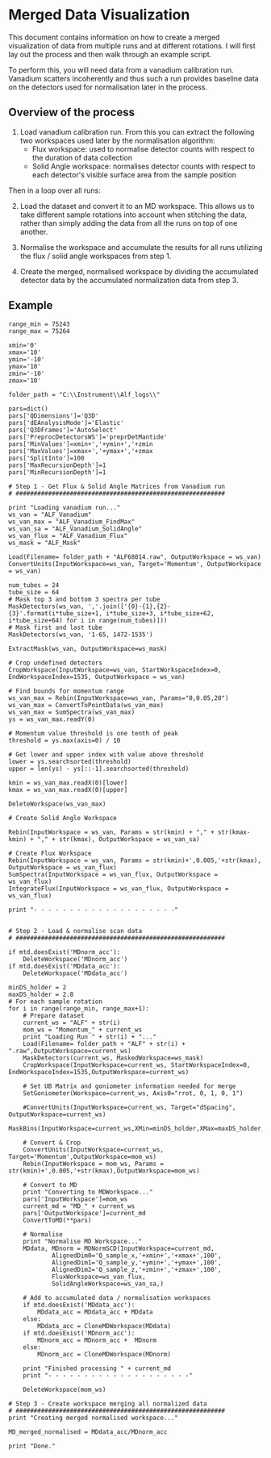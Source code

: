 # Merged Data Visualization

This document contains information on how to create a merged visualization of data from multiple runs and at different rotations. I will first lay out the process and then walk through an example script.

To perform this, you will need data from a vanadium calibration run. Vanadium scatters incoherently and thus such a run provides baseline data on the detectors used for normalisation later in the process.

## Overview of the process

1. Load vanadium calibration run. From this you can extract the following two workspaces used later by the normalisation algorithm:
    - Flux workspace: used to normalise detector counts with respect to the duration of data collection
    - Solid Angle workspace: normalises detector counts with respect to each detector's visible surface area from the sample position

Then in a loop over all runs:

2. Load the dataset and convert it to an MD workspace. This allows us to take different sample rotations into account when stitching the data, rather than simply adding the data from all the runs on top of one another.

3. Normalise the workspace and accumulate the results for all runs utilizing the flux / solid angle workspaces from step 1.

4. Create the merged, normalised workspace by dividing the accumulated detector data by the accumulated normalization data from step 3.

## Example
```
range_min = 75243
range_max = 75264

xmin='0'
xmax='10'
ymin='-10'
ymax='10'
zmin='-10'
zmax='10'

folder_path = "C:\\Instrument\\Alf_logs\\"

pars=dict()
pars['QDimensions']='Q3D'
pars['dEAnalysisMode']='Elastic'
pars['Q3DFrames']='AutoSelect'
pars['PreprocDetectorsWS']='preprDetMantide'
pars['MinValues']=xmin+','+ymin+','+zmin
pars['MaxValues']=xmax+','+ymax+','+zmax
pars['SplitInto']=100
pars['MaxRecursionDepth']=1
pars['MinRecursionDepth']=1

# Step 1 - Get Flux & Solid Angle Matrices from Vanadium run
# ##########################################################

print "Loading vanadium run..."
ws_van = "ALF_Vanadium"
ws_van_max = "ALF_Vanadium_FindMax"
ws_van_sa = "ALF_Vanadium_SolidAngle"
ws_van_flux = "ALF_Vanadium_Flux"
ws_mask = "ALF_Mask"

Load(Filename= folder_path + "ALF68014.raw", OutputWorkspace = ws_van)
ConvertUnits(InputWorkspace=ws_van, Target='Momentum', OutputWorkspace = ws_van)

num_tubes = 24
tube_size = 64
# Mask top 3 and bottom 3 spectra per tube
MaskDetectors(ws_van, ','.join(['{0}-{1},{2}-{3}'.format(i*tube_size+1, i*tube_size+3, i*tube_size+62, i*tube_size+64) for i in range(num_tubes)]))
# Mask first and last tube
MaskDetectors(ws_van, '1-65, 1472-1535')

ExtractMask(ws_van, OutputWorkspace=ws_mask)

# Crop undefined detectors
CropWorkspace(InputWorkspace=ws_van, StartWorkspaceIndex=0, EndWorkspaceIndex=1535, OutputWorkspace = ws_van)

# Find bounds for momentum range
ws_van_max = Rebin(InputWorkspace=ws_van, Params="0,0.05,20")
ws_van_max = ConvertToPointData(ws_van_max)
ws_van_max = SumSpectra(ws_van_max)
ys = ws_van_max.readY(0)

# Momentum value threshold is one tenth of peak
threshold = ys.max(axis=0) / 10

# Get lower and upper index with value above threshold
lower = ys.searchsorted(threshold)
upper = len(ys) - ys[::-1].searchsorted(threshold)

kmin = ws_van_max.readX(0)[lower]
kmax = ws_van_max.readX(0)[upper]

DeleteWorkspace(ws_van_max)

# Create Solid Angle Workspace

Rebin(InputWorkspace = ws_van, Params = str(kmin) + "," + str(kmax-kmin) + "," + str(kmax), OutputWorkspace = ws_van_sa)

# Create Flux Workspace
Rebin(InputWorkspace = ws_van, Params = str(kmin)+',0.005,'+str(kmax), OutputWorkspace = ws_van_flux)
SumSpectra(InputWorkspace = ws_van_flux, OutputWorkspace = ws_van_flux)
IntegrateFlux(InputWorkspace = ws_van_flux, OutputWorkspace = ws_van_flux)

print "- - - - - - - - - - - - - - - - - - - -"


# Step 2 - Load & normalise scan data
# ##########################################################

if mtd.doesExist('MDnorm_acc'):
    DeleteWorkspace('MDnorm_acc')
if mtd.doesExist('MDdata_acc'):
    DeleteWorkspace('MDdata_acc')
    
minDS_holder = 2
maxDS_holder = 2.8
# For each sample rotation
for i in range(range_min, range_max+1):
    # Prepare dataset
    current_ws = "ALF" + str(i)
    mom_ws = "Momentum_" + current_ws
    print "Loading Run " + str(i) + "..." 
    Load(Filename= folder_path + "ALF" + str(i) + ".raw",OutputWorkspace=current_ws)
    MaskDetectors(current_ws, MaskedWorkspace=ws_mask)
    CropWorkspace(InputWorkspace=current_ws, StartWorkspaceIndex=0, EndWorkspaceIndex=1535,OutputWorkspace=current_ws)
    
    # Set UB Matrix and goniometer information needed for merge
    SetGoniometer(Workspace=current_ws, Axis0="rrot, 0, 1, 0, 1")
    
    #ConvertUnits(InputWorkspace=current_ws, Target="dSpacing", OutputWorkspace=current_ws)
    MaskBins(InputWorkspace=current_ws,XMin=minDS_holder,XMax=maxDS_holder,OutputWorkspace=current_ws)
    
    # Convert & Crop
    ConvertUnits(InputWorkspace=current_ws, Target='Momentum',OutputWorkspace=mom_ws)
    Rebin(InputWorkspace = mom_ws, Params = str(kmin)+',0.005,'+str(kmax),OutputWorkspace=mom_ws)
    
    # Convert to MD
    print "Converting to MDWorkspace..."
    pars['InputWorkspace']=mom_ws
    current_md = "MD_" + current_ws
    pars['OutputWorkspace']=current_md
    ConvertToMD(**pars)
    
    # Normalise
    print "Normalise MD Workspace..."
    MDdata, MDnorm = MDNormSCD(InputWorkspace=current_md,
            AlignedDim0='Q_sample_x,'+xmin+','+xmax+',100',
            AlignedDim1='Q_sample_y,'+ymin+','+ymax+',100',
            AlignedDim2='Q_sample_z,'+zmin+','+zmax+',100',
            FluxWorkspace=ws_van_flux,
            SolidAngleWorkspace=ws_van_sa,)
   
    # Add to accumulated data / normalisation workspaces
    if mtd.doesExist('MDdata_acc'):
        MDdata_acc = MDdata_acc + MDdata
    else:
        MDdata_acc = CloneMDWorkspace(MDdata)
    if mtd.doesExist('MDnorm_acc'):
        MDnorm_acc = MDnorm_acc +  MDnorm
    else:
        MDnorm_acc = CloneMDWorkspace(MDnorm)
        
    print "Finished processing " + current_md
    print "- - - - - - - - - - - - - - - - - - - -"
    
    DeleteWorkspace(mom_ws)

# Step 3 - Create workspace merging all normalized data
# ##########################################################
print "Creating merged normalised workspace..."

MD_merged_normalised = MDdata_acc/MDnorm_acc

print "Done."
```

